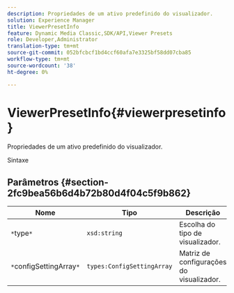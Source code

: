```yaml
---
description: Propriedades de um ativo predefinido do visualizador.
solution: Experience Manager
title: ViewerPresetInfo
feature: Dynamic Media Classic,SDK/API,Viewer Presets
role: Developer,Administrator
translation-type: tm+mt
source-git-commit: 052bfcbcf1bd4ccf60afa7e3325bf58dd07cba85
workflow-type: tm+mt
source-wordcount: '38'
ht-degree: 0%

---
```



# ViewerPresetInfo{#viewerpresetinfo}

Propriedades de um ativo predefinido do visualizador.

Sintaxe

## Parâmetros {#section-2fc9bea56b6d4b72b80d4f04c5f9b862}

| Nome | Tipo | Descrição |
|---|---|---|
| `*`type`*` | `xsd:string` | Escolha do tipo de visualizador. |
| `*`configSettingArray`*` | `types:ConfigSettingArray` | Matriz de configurações do visualizador. |

